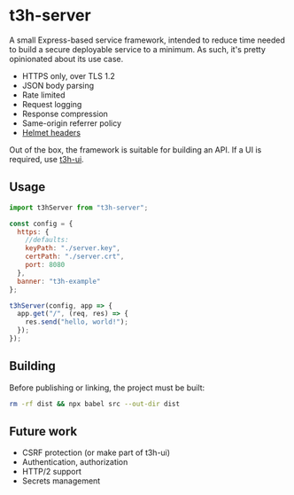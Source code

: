 # t3h-server
A small Express-based service framework, intended to reduce time needed to build a secure deployable service to a minimum. As such, it's pretty opinionated about its use case.

* HTTPS only, over TLS 1.2
* JSON body parsing
* Rate limited
* Request logging
* Response compression
* Same-origin referrer policy
* [Helmet headers](https://helmetjs.github.io/)

Out of the box, the framework is suitable for building an API. If a UI is required, use [t3h-ui](https://github.com/csauve/t3h-ui).

## Usage

```js
import t3hServer from "t3h-server";

const config = {
  https: {
    //defaults:
    keyPath: "./server.key",
    certPath: "./server.crt",
    port: 8080
  },
  banner: "t3h-example"
};

t3hServer(config, app => {
  app.get("/", (req, res) => {
    res.send("hello, world!");
  });
});

```

## Building
Before publishing or linking, the project must be built:

```sh
rm -rf dist && npx babel src --out-dir dist
```

## Future work

* CSRF protection (or make part of t3h-ui)
* Authentication, authorization
* HTTP/2 support
* Secrets management
